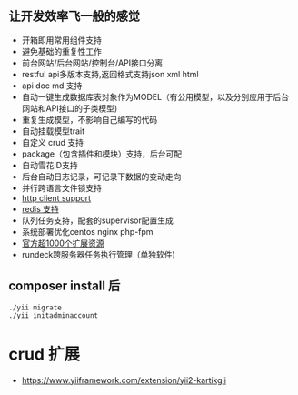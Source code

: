 
## 让开发效率飞一般的感觉
* 开箱即用常用组件支持
* 避免基础的重复性工作
* 前台网站/后台网站/控制台/API接口分离
* restful api多版本支持,返回格式支持json xml html
* api doc md 支持
* 自动一键生成数据库表对象作为MODEL（有公用模型，以及分别应用于后台网站和API接口的子类模型)
* 重复生成模型，不影响自己编写的代码
* 自动挂载模型trait
* 自定义 crud 支持
* package（包含插件和模块）支持，后台可配
* 自动雪花ID支持
* 后台自动日志记录，可记录下数据的变动走向
* 并行跨语言文件锁支持
* [http client support](https://github.com/yiisoft/yii2-httpclient/blob/master/docs/guide/basic-usage.md)
* [redis 支持](https://github.com/yiisoft/yii2-redis)
* 队列任务支持，配套的supervisor配置生成
* 系统部署优化centos nginx php-fpm
* [官方超1000个扩展资源](https://www.yiiframework.com/extensions)
* rundeck跨服务器任务执行管理（单独软件)


## composer install 后
~~~
./yii migrate
./yii initadminaccount
~~~


# crud 扩展
* https://www.yiiframework.com/extension/yii2-kartikgii


